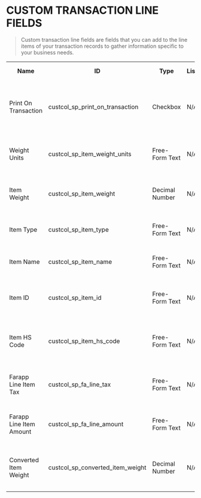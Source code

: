 # CUSTOM TRANSACTION LINE FIELDS

> Custom transaction line fields are fields that you can add to the line items of your transaction records to gather information specific to your business needs.

<table>
  <tr>
    <th>Name</th>
    <th>ID</th>
    <th>Type</th>
    <th>List</th>
    <th>Source</th>
    <th>Used For</th>
    <th>Help Description</th>
    <th>Transaction Type</th>
  </tr>
  <tr>
    <td>Print On Transaction</td>
    <td>custcol_sp_print_on_transaction</td>
    <td>Checkbox</td>
    <td>N/A</td>
     <td>N/A</td>
    <td>This field is used to print line item on transaction pdf.</td>
    <td>Check this box if this line should be displayed on the transaction pdf.</td>
    <td>Sale</td>
  </tr>
  <tr>
    <td>Weight Units</td>
    <td>custcol_sp_item_weight_units</td>
    <td>Free-Form Text</td>
    <td>N/A</td>
    <td>Weight Units</td>
    <td>This field is used to display the weight unit.</td>
    <td>Autogenerated field.</td>
    <td>Sale, Purchase, Item Receipt, Print</td>
  </tr>
  <tr>
    <td>Item Weight</td>
    <td>custcol_sp_item_weight</td>
    <td>Decimal Number</td>
    <td>N/A</td>
    <td>Weight</td>
    <td>This field is used to display the weight.</td>
    <td>Autogenerated field.</td>
    <td>Sale, Purchase, Item Receipt, Print</td>
  </tr>
  <tr>
    <td>Item Type</td>
    <td>custcol_sp_item_type</td>
    <td>Free-Form Text</td>
    <td>N/A</td>
    <td>Type</td>
    <td>This field is used to display the item type.</td>
    <td>Autogenerated field.</td>
    <td>Sale</td>
  </tr>
  <tr>
    <td>Item Name</td>
    <td>custcol_sp_item_name</td>
    <td>Free-Form Text</td>
    <td>N/A</td>
    <td>Display Name</td>
    <td>This field is used to display the item name.</td>
    <td>Autogenerated field.</td>
    <td>Inv Adj</td>
  </tr>
  <tr>
    <td>Item ID</td>
    <td>custcol_sp_item_id</td>
    <td>Free-Form Text</td>
    <td>N/A</td>
    <td>Internal ID</td>
    <td>This field is used to display the item internal id.</td>
    <td>Autogenerated field.</td>
    <td>Sale</td>
  </tr>
  <tr>
    <td>Item HS Code</td>
    <td>custcol_sp_item_hs_code</td>
    <td>Free-Form Text</td>
    <td>N/A</td>
    <td>Internal ID</td>
    <td>This field is used to display the item HS code.</td>
    <td>Autogenerated field.</td>
    <td>Purchase, Sale, Opportunity, Item Fulfillment, Print</td>
  </tr>
  <tr>
    <td>Farapp Line Item Tax</td>
    <td>custcol_sp_fa_line_tax</td>
    <td>Free-Form Text</td>
    <td>N/A</td>
    <td>N/A</td>
    <td>This field is used to display the line item tax.</td>
    <td>Autogenerated field.</td>
    <td>Sale</td>
  </tr>
  <tr>
    <td>Farapp Line Item Amount</td>
    <td>custcol_sp_fa_line_amount</td>
    <td>Free-Form Text</td>
    <td>N/A</td>
    <td>N/A</td>
    <td>This field is used to display the line item amount.</td>
    <td>Autogenerated field.</td>
    <td>Sale</td>
  </tr>
  <tr>
    <td>Converted Item Weight</td>
    <td>custcol_sp_converted_item_weight</td>
    <td>Decimal Number</td>
    <td>N/A</td>
    <td>N/A</td>
    <td>This field is used to display the item weight in lbs.</td>
    <td>Autogenerated field.</td>
    <td>Sale, Item Receipt, Print</td>
  </tr>
</table>

